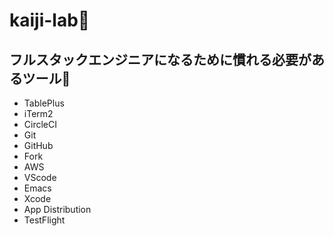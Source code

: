 # kaiji-lab🧪

## フルスタックエンジニアになるために慣れる必要があるツール🧰
* TablePlus
* iTerm2
* CircleCI
* Git
* GitHub
* Fork
* AWS
* VScode
* Emacs
* Xcode
* App Distribution
* TestFlight
